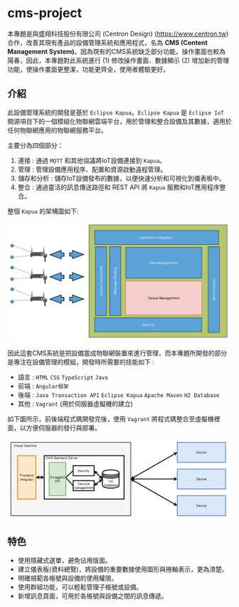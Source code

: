 # cms-project #

本專題是與盛翔科技股份有限公司 (Centron Design) (https://www.centron.tw) 合作，改善其現有產品的設備管理系統和應用程式，名為 **CMS (Content Management System)**。因為現有的CMS系統缺乏部分功能，操作畫面也較為陽春，因此，本專題對此系統進行 (1) 修改操作畫面、數據顯示 (2) 增加新的管理功能，使操作畫面更整潔，功能更齊全，使用者體驗更好。

## 介紹 ##

此設備管理系統的開發是基於 `Eclipse Kapua`。`Eclipse Kapua` 是 `Eclipse IoT` 開源項目下的一個模組化物聯網雲端平台，用於管理和整合設備及其數據，適用於任何物聯網應用的物聯網服務平台。

主要分為四個部分：
1. 連接 : 通過 `MQTT` 和其他協議將IoT設備連接到 `Kapua`。
2. 管理 : 管理設備應用程序、配置和資源啟動遠程管理。
3. 儲存和分析 : 儲存IoT設備發布的數據，以便快速分析和可視化到儀表板中。
4. 整合 : 通過靈活的訊息傳送路徑和 REST API 將 `Kapua` 服務和IoT應用程序整合。

整個 `Kapua` 的架構圖如下:
<p align="center">
    <img src="kapua_architecture.png" alt="kapua_architecture.png">
</p>

因此這套CMS系統是把設備當成物聯網裝置來進行管理，而本專題所開發的部分是專注在設備管理的模組，開發時所需要的技能如下 :
- 語言 : `HTML` `CSS` `TypeScript` `Java`
- 前端 : `Angular框架`
- 後端 : `Java Transaction API` `Eclipse Kapua` `Apache Maven` `H2 Database`
- 其他 : `Vagrant` (用於伺服器虛擬機的建立)

如下圖所示，前後端程式碼開發完後，使用 `Vagrant` 將程式碼整合至虛擬機裡面，以方便伺服器的發行與部署。
<p align="center">
    <img src="system_architecture.png" alt="system_architecture.png">
</p>

## 特色 ##

- 使用隱藏式選單，避免佔用版面。
- 建立儀表板(資料總覽)，將設備的重要數據使用圖形與捲軸表示，更為清楚。
- 明確規範各帳號與設備的使用權限。
- 使用群組功能，可以輕鬆管理子帳號或設備。
- 新增訊息頁面，可用於各帳號與設備之間的訊息傳遞。